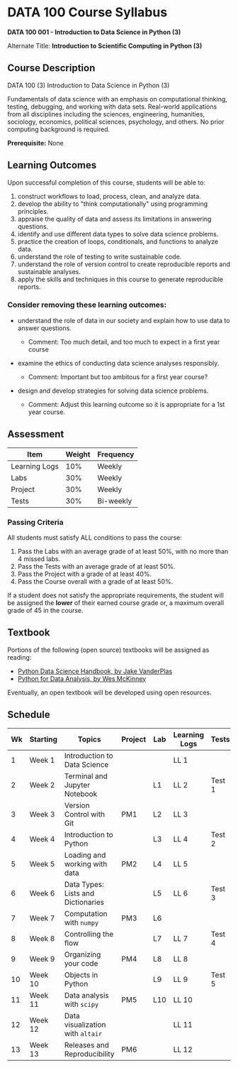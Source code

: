 # DATA 100 Course Syllabus

**DATA 100 001 - Introduction to Data Science in Python (3)**

Alternate Title: **Introduction to Scientific Computing in Python (3)**

## Course Description

DATA 100 (3) Introduction to Data Science in Python (3)

Fundamentals of data science with an emphasis on computational thinking, testing, debugging, and working with data sets. Real-world applications from all disciplines including the sciences, engineering, humanities, sociology, economics, political sciences, psychology, and others. No prior computing background is required.

**Prerequisite:** None

## Learning Outcomes

Upon successful completion of this course, students will be able to:

1. construct workflows to load, process, clean, and analyze data.
1. develop the ability to "think computationally" using programming principles.
1. appraise the quality of data and assess its limitations in answering questions.
1. identify and use different data types to solve data science problems.
1. practice the creation of loops, conditionals, and functions to analyze data.
1. understand the role of testing to write sustainable code.
1. understand the role of version control to create reproducible reports and sustainable analyses.
1. apply the skills and techniques in this course to generate reproducible reports.

### Consider removing these learning outcomes:

- understand the role of data in our society and explain how to use data to answer questions. 
    - Comment: Too much detail, and too much to expect in a first year course

- examine the ethics of conducting data science analyses responsibly.
    - Comment: Important but too ambitous for a first year course?

- design and develop strategies for solving data science problems.
    - Comment: Adjust this learning outcome so it is appropriate for a 1st year course.

## Assessment

| Item           | Weight | Frequency       |
|----------------|--------|-----------------|
| Learning Logs  | 10%    | Weekly          |
| Labs           | 30%    | Weekly          |
| Project        | 30%    | Weekly          |
| Tests          | 30%    | Bi-weekly       |

### Passing Criteria

All students must satisfy ALL conditions to pass the course:

1. Pass the Labs with an average grade of at least 50%, with no more than 4 missed labs.
1. Pass the Tests with an average grade of at least 50%.
1. Pass the Project with a grade of at least 40%.
1. Pass the Course overall with a grade of at least 50%.

If a student does not satisfy the appropriate requirements, the student will be assigned the **lower** of their earned course grade or, a maximum overall grade of 45 in the course.

## Textbook

Portions of the following (open source) textbooks will be assigned as reading:

- [Python Data Science Handbook, by Jake VanderPlas](https://github.com/jakevdp/PythonDataScienceHandbook)
- [Python for Data Analysis, by Wes McKinney](https://github.com/wesm/pydata-book)

Eventually, an open textbook will be developed using open resources.

## Schedule

| Wk | Starting | Topics                                           | Project | Lab | Learning Logs | Tests  |
|----|----------|--------------------------------------------------|---------|-----|---------------|--------|
| 1  | Week 1   | Introduction to Data Science                     |         |     | LL 1          |        |
| 2  | Week 2   | Terminal and Jupyter Notebook                    |         | L1  | LL 2          | Test 1 |
| 3  | Week 3   | Version Control with Git                         | PM1     | L2  | LL 3          |        |
| 4  | Week 4   | Introduction to Python                           |         | L3  | LL 4          | Test 2 |
| 5  | Week 5   | Loading and working with data                            | PM2     | L4  | LL 5          |        |
| 6  | Week 6   | Data Types: Lists and Dictionaries                    |         | L5  | LL 6          | Test 3 |
| 7  | Week 7   | Computation with `numpy`    | PM3     | L6  |               |        |
| 8  | Week 8   | Controlling the flow                      |         | L7  | LL 7          | Test 4 |
| 9  | Week 9   | Organizing your code                              | PM4     | L8  | LL 8          |        |
| 10 | Week 10  | Objects in Python                |         | L9  | LL 9          | Test 5 |
| 11 | Week 11  | Data analysis with `scipy`                         | PM5     | L10 | LL 10         |        |
| 12 | Week 12  | Data visualization with `altair`                              |         |     | LL 11         |        |
| 13 | Week 13  | Releases and Reproducibility                         | PM6     |     | LL 12         |        |
